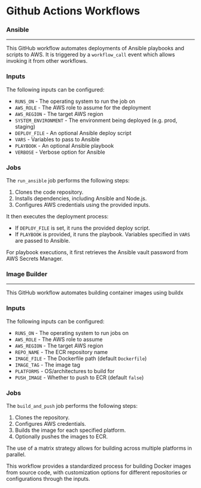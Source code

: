 # Github Actions Workflows

### Ansible
---
This GitHub workflow automates deployments of Ansible playbooks and scripts to AWS. It is triggered by a `workflow_call` event which allows invoking it from other workflows.

### Inputs

The following inputs can be configured:

- `RUNS_ON` - The operating system to run the job on
- `AWS_ROLE` - The AWS role to assume for the deployment
- `AWS_REGION` - The target AWS region
- `SYSTEM_ENVIRONMENT` - The environment being deployed (e.g. prod, staging)
- `DEPLOY_FILE` - An optional Ansible deploy script
- `VARS` - Variables to pass to Ansible
- `PLAYBOOK` - An optional Ansible playbook
- `VERBOSE` - Verbose option for Ansible

### Jobs

The `run_ansible` job performs the following steps:
1. Clones the code repository.
2. Installs dependencies, including Ansible and Node.js.
3. Configures AWS credentials using the provided inputs.

It then executes the deployment process:
- If `DEPLOY_FILE` is set, it runs the provided deploy script.
- If `PLAYBOOK` is provided, it runs the playbook. Variables specified in `VARS` are passed to Ansible.

For playbook executions, it first retrieves the Ansible vault password from AWS Secrets Manager.

### Image Builder
---
This GitHub workflow automates building container images using buildx

### Inputs

The following inputs can be configured:

- `RUNS_ON` - The operating system to run jobs on
- `AWS_ROLE` - The AWS role to assume
- `AWS_REGION` - The target AWS region
- `REPO_NAME` - The ECR repository name
- `IMAGE_FILE` - The Dockerfile path (default `Dockerfile`)
- `IMAGE_TAG` - The image tag
- `PLATFORMS` - OS/architectures to build for
- `PUSH_IMAGE` - Whether to push to ECR (default `false`)

### Jobs

The `build_and_push` job performs the following steps:
1. Clones the repository.
2. Configures AWS credentials.
3. Builds the image for each specified platform.
4. Optionally pushes the images to ECR.

The use of a matrix strategy allows for building across multiple platforms in parallel.

This workflow provides a standardized process for building Docker images from source code, with customization options for different repositories or configurations through the inputs.
